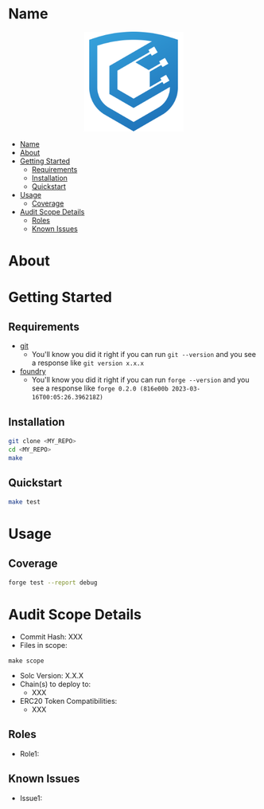 # Name 

<p align="center">
<img src="./images/logo.png" width="200" alt="Name">
<br/>


- [Name](#name)
- [About](#about)
- [Getting Started](#getting-started)
  - [Requirements](#requirements)
  - [Installation](#installation)
  - [Quickstart](#quickstart)
- [Usage](#usage)
  - [Coverage](#coverage)
- [Audit Scope Details](#audit-scope-details)
  - [Roles](#roles)
  - [Known Issues](#known-issues)


# About

<!-- Include a blurb about your project, including a link to docs if applicable -->

# Getting Started

## Requirements

- [git](https://git-scm.com/book/en/v2/Getting-Started-Installing-Git)
  - You'll know you did it right if you can run `git --version` and you see a response like `git version x.x.x`
- [foundry](https://getfoundry.sh/)
  - You'll know you did it right if you can run `forge --version` and you see a response like `forge 0.2.0 (816e00b 2023-03-16T00:05:26.396218Z)`
<!-- Additional requirements here -->

## Installation

```bash
git clone <MY_REPO>
cd <MY_REPO>
make
```

## Quickstart 

```bash
make test
```

# Usage 

## Coverage

```bash
forge test --report debug
```

# Audit Scope Details 

- Commit Hash: XXX
- Files in scope:
``` 
make scope
```
- Solc Version: X.X.X
- Chain(s) to deploy to:
  - XXX
- ERC20 Token Compatibilities:
  - XXX

## Roles

- Role1: <!-- Description -->

## Known Issues

- Issue1: <!-- Description -->